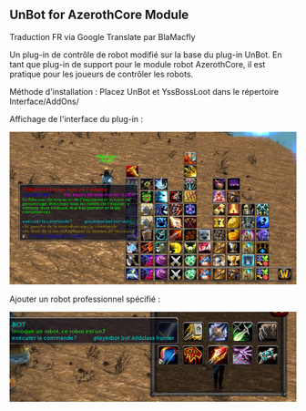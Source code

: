 ## UnBot for AzerothCore Module

Traduction FR via Google Translate par BlaMacfly

Un plug-in de contrôle de robot modifié sur la base du plug-in UnBot. En tant que plug-in de support pour le module robot AzerothCore, il est pratique pour les joueurs de contrôler les robots.

Méthode d'installation : Placez UnBot et YssBossLoot dans le répertoire Interface/AddOns/

Affichage de l'interface du plug-in :

![](docs/display.png)

Ajouter un robot professionnel spécifié :

![](docs/addclass.png)



